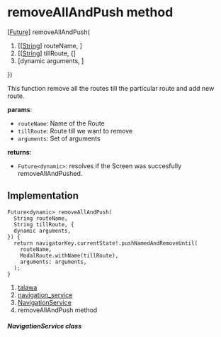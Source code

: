 
<div>

# removeAllAndPush method

</div>


[[Future](https://api.flutter.dev/flutter/dart-core/Future-class.html)]
removeAllAndPush(

1.  [[[String](https://api.flutter.dev/flutter/dart-core/String-class.html)]
    routeName, ]
2.  [[[String](https://api.flutter.dev/flutter/dart-core/String-class.html)]
    tillRoute, {]
3.  [dynamic arguments,
    ]

})



This function remove all the routes till the particular route and add
new route.

**params**:

-   `routeName`: Name of the Route
-   `tillRoute`: Route till we want to remove
-   `arguments`: Set of arguments

**returns**:

-   `Future<dynamic>`: resolves if the Screen was succesfully
    removeAllAndPushed.



## Implementation

``` language-dart
Future<dynamic> removeAllAndPush(
  String routeName,
  String tillRoute, {
  dynamic arguments,
}) {
  return navigatorKey.currentState!.pushNamedAndRemoveUntil(
    routeName,
    ModalRoute.withName(tillRoute),
    arguments: arguments,
  );
}
```







1.  [talawa](../../index.html)
2.  [navigation_service](../../services_navigation_service/)
3.  [NavigationService](../../services_navigation_service/NavigationService-class.html)
4.  removeAllAndPush method

##### NavigationService class







